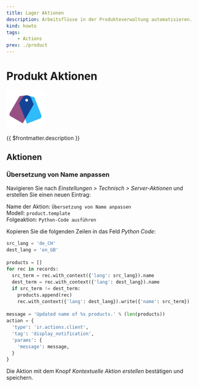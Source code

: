 ```yaml
---
title: Lager Aktionen
description: Arbeitsflüsse in der Produkteverwaltung automatisieren.
kind: howto
tags:
    - Actions
prev: ./product
---
```


# Produkt Aktionen

![](attachments/icons_odoo_product.png)

{{ $frontmatter.description }}

## Aktionen

### Übersetzung von Name anpassen

Navigieren Sie nach _Einstellungen > Technisch > Server-Aktionen_ und erstellen Sie einen neuen Eintrag:

Name der Aktion: `Übersetzung von Name anpassen`\
Modell: `product.template`\
Folgeaktion: `Python-Code ausführen`

Kopieren Sie die folgenden Zeilen in das Feld _Python Code_:

```python
src_lang = 'de_CH'
dest_lang = 'en_GB'

products = []
for rec in records:
  src_term = rec.with_context({'lang': src_lang}).name
  dest_term = rec.with_context({'lang': dest_lang}).name
  if src_term != dest_term:
    products.append(rec)
    rec.with_context({'lang': dest_lang}).write({'name': src_term})

message = 'Updated name of %s products.' % (len(products))
action = {
  'type': 'ir.actions.client',
  'tag': 'display_notification',
  'params': {
    'message': message,
  }
}
```

Die Aktion mit dem Knopf _Kontextuelle Aktion erstellen_ bestätigen und speichern.
